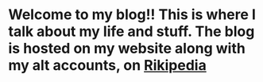 # Welcome to my blog!! This is where I talk about my life and stuff. The blog is hosted on my website along with my alt accounts, on [Rikipedia](https://riki-pedia.org)
<!--(this file) appears on your GitHub profile.

Here are some ideas to get you started:

- 🔭 I’m currently working on ...things
- 🌱 I’m currently learning ...stuff
- 👯 I’m looking to collaborate on ...idk
- 🤔 I’m looking for help with ...idk
- 💬 Ask me about ...whatever
- 📫 How to reach me: ...nunya
- 😄 Pronouns: ...idk
- ⚡ Fun fact: ...hi
-->
